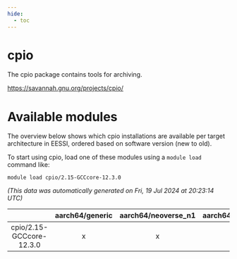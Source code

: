 ```yaml
---
hide:
  - toc
---
```


cpio
====


The cpio package contains tools for archiving.

https://savannah.gnu.org/projects/cpio/
# Available modules


The overview below shows which cpio installations are available per target architecture in EESSI, ordered based on software version (new to old).

To start using cpio, load one of these modules using a `module load` command like:

```shell
module load cpio/2.15-GCCcore-12.3.0
```

*(This data was automatically generated on Fri, 19 Jul 2024 at 20:23:14 UTC)*  

| |aarch64/generic|aarch64/neoverse_n1|aarch64/neoverse_v1|x86_64/generic|x86_64/amd/zen2|x86_64/amd/zen3|x86_64/intel/haswell|x86_64/intel/skylake_avx512|
| :---: | :---: | :---: | :---: | :---: | :---: | :---: | :---: | :---: |
|cpio/2.15-GCCcore-12.3.0|x|x|x|x|x|x|x|x|
